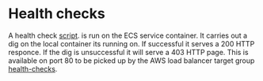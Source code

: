 # Health checks

A health check [script](../dns-service/health-check/health-check.py). is run on the ECS service container.
It carries out a dig on the local container its running on. If successful it serves a 200 HTTP responce.
If the dig is unsuccessful it will serve a 403 HTTP page. This is available on port 80 to be picked up by the AWS load
balancer target group [health-checks](https://docs.aws.amazon.com/elasticloadbalancing/latest/application/target-group-health-checks.html).
